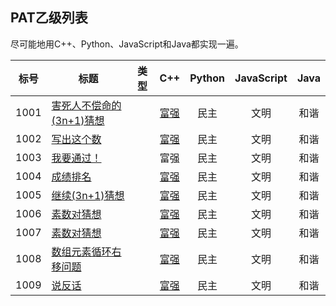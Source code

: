 ## PAT乙级列表

尽可能地用C++、Python、JavaScript和Java都实现一遍。



| 标号 | 标题                                                         | 类型 |                             C++                              | Python | JavaScript | Java |
| :--: | ------------------------------------------------------------ | :--: | :----------------------------------------------------------: | :----: | :--------: | :--: |
| 1001 | [害死人不偿命的(3n+1)猜想](https://pintia.cn/problem-sets/994805260223102976/problems/994805325918486528) |      | [富强](https://github.com/huixiongyu/Algorithms/blob/master/PAT/PAT-Basic%20Level/CPP/1001.cpp) |  民主  |    文明    | 和谐 |
| 1002 | [写出这个数](https://pintia.cn/problem-sets/994805260223102976/problems/994805324509200384) |      | [富强](https://github.com/huixiongyu/Algorithms/blob/master/PAT/PAT-Basic%20Level/CPP/1002.cpp) |  民主  |    文明    | 和谐 |
| 1003 | [我要通过！](https://pintia.cn/problem-sets/994805260223102976/problems/994805323154440192) |      |                             富强                             |  民主  |    文明    | 和谐 |
| 1004 | [成绩排名](https://pintia.cn/problem-sets/994805260223102976/problems/994805321640296448) |      | [富强](https://github.com/huixiongyu/Algorithms/blob/master/PAT/PAT-Basic%20Level/CPP/1004.cpp) |  民主  |    文明    | 和谐 |
| 1005 | [继续(3n+1)猜想](https://pintia.cn/problem-sets/994805260223102976/problems/994805320306507776) |      | [富强](https://github.com/huixiongyu/Algorithms/blob/master/PAT/PAT-Basic%20Level/CPP/1005.cpp) |  民主  |    文明    | 和谐 |
| 1006 | [素数对猜想](https://pintia.cn/problem-sets/994805260223102976/problems/994805317546655744) |      | [富强](https://github.com/huixiongyu/Algorithms/blob/master/PAT/PAT-Basic%20Level/CPP/1006.cpp) |  民主  |    文明    | 和谐 |
| 1007 | [素数对猜想](https://pintia.cn/problem-sets/994805260223102976/problems/994805317546655744) |      | [富强](https://github.com/huixiongyu/Algorithms/blob/master/PAT/PAT-Basic%20Level/CPP/1007.cpp) |  民主  |    文明    | 和谐 |
| 1008 | [数组元素循环右移问题](https://pintia.cn/problem-sets/994805260223102976/problems/994805316250615808) |      | [富强](https://github.com/huixiongyu/Algorithms/blob/master/PAT/PAT-Basic%20Level/CPP/1008.cpp) |  民主  |    文明    | 和谐 |
| 1009 | [说反话](https://pintia.cn/problem-sets/994805260223102976/problems/994805314941992960) |      | [富强](https://github.com/huixiongyu/Algorithms/blob/master/PAT/PAT-Basic%20Level/CPP/1009.cpp) |  民主  |    文明    | 和谐 |